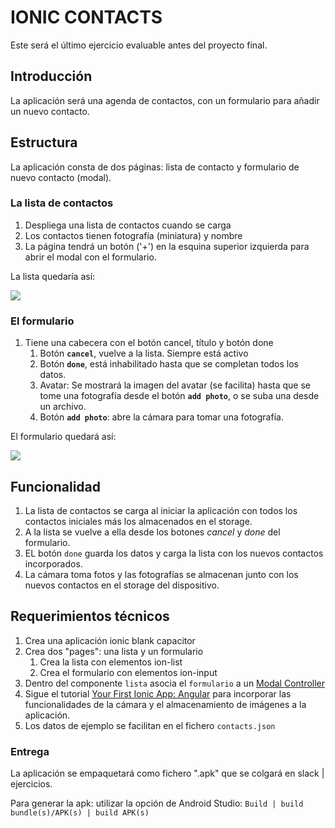 # IONIC CONTACTS

Este será el último ejercicio evaluable antes del proyecto final.

## Introducción

La aplicación será una agenda de contactos, con un formulario para añadir un nuevo contacto.

## Estructura

La aplicación consta de dos páginas: lista de contacto y formulario de nuevo contacto (modal).

### La lista de contactos

1. Despliega una lista de contactos cuando se carga
2. Los contactos tienen fotografía (miniatura) y nombre
3. La página tendrá un botón ('+') en la esquina superior izquierda para abrir el modal con el formulario.

La lista quedaría así:

![](https://i.imgur.com/WaKiSve.png)


### El formulario

1. Tiene una cabecera con el botón cancel, título y botón done
   1. Botón **`cancel`**, vuelve a la lista. Siempre está activo
   2. Botón **`done`**, está inhabilitado hasta que se completan todos los datos.
   3. Avatar: Se mostrará la imagen del avatar (se facilita) hasta que se tome una fotografía desde el botón __`add photo`__, o se suba una desde un archivo.
   4. Botón __`add photo`__: abre la cámara para tomar una fotografía. 
   
El formulario quedará así:

![](https://i.imgur.com/OINlHVg.png)

## Funcionalidad

1. La lista de contactos se carga al iniciar la aplicación con todos los contactos iniciales más los almacenados en el storage.
2. A la lista se vuelve a ella desde los botones _cancel_ y _done_ del formulario.
3. EL botón `done` guarda los datos y carga la lista con los nuevos contactos incorporados.
4. La cámara toma fotos y las fotografías se almacenan junto con los nuevos contactos en el storage del dispositivo. 

## Requerimientos técnicos

1. Crea una aplicación ionic blank capacitor
2. Crea dos "pages": una lista y un formulario
   1. Crea la lista con elementos ion-list
   2. Crea el formulario con elementos ion-input
3. Dentro del componente `lista` asocia el `formulario` a un [Modal Controller](https://ionicframework.com/docs/v4/api/modal)
4. Sigue el tutorial [Your First Ionic App: Angular](https://ionicframework.com/docs/angular/your-first-app) para incorporar las funcionalidades de la cámara y el almacenamiento de imágenes a la aplicación.
5. Los datos de ejemplo se facilitan en el fichero `contacts.json`

### Entrega

La aplicación se empaquetará como fichero ".apk" que se colgará en slack | ejercicios.

Para generar la apk: utilizar la opción de Android Studio:
`Build | build bundle(s)/APK(s) | build APK(s)`